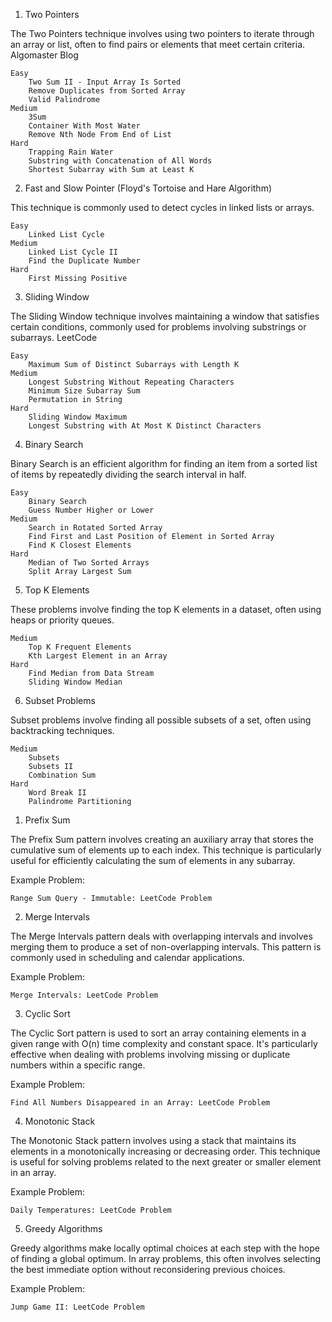 1. Two Pointers

The Two Pointers technique involves using two pointers to iterate through an array or list, often to find pairs or elements that meet certain criteria.
Algomaster Blog

    Easy
        Two Sum II - Input Array Is Sorted
        Remove Duplicates from Sorted Array
        Valid Palindrome
    Medium
        3Sum
        Container With Most Water
        Remove Nth Node From End of List
    Hard
        Trapping Rain Water
        Substring with Concatenation of All Words
        Shortest Subarray with Sum at Least K

2. Fast and Slow Pointer (Floyd's Tortoise and Hare Algorithm)

This technique is commonly used to detect cycles in linked lists or arrays.

    Easy
        Linked List Cycle
    Medium
        Linked List Cycle II
        Find the Duplicate Number
    Hard
        First Missing Positive

3. Sliding Window

The Sliding Window technique involves maintaining a window that satisfies certain conditions, commonly used for problems involving substrings or subarrays.
LeetCode

    Easy
        Maximum Sum of Distinct Subarrays with Length K
    Medium
        Longest Substring Without Repeating Characters
        Minimum Size Subarray Sum
        Permutation in String
    Hard
        Sliding Window Maximum
        Longest Substring with At Most K Distinct Characters

4. Binary Search

Binary Search is an efficient algorithm for finding an item from a sorted list of items by repeatedly dividing the search interval in half.

    Easy
        Binary Search
        Guess Number Higher or Lower
    Medium
        Search in Rotated Sorted Array
        Find First and Last Position of Element in Sorted Array
        Find K Closest Elements
    Hard
        Median of Two Sorted Arrays
        Split Array Largest Sum

5. Top K Elements

These problems involve finding the top K elements in a dataset, often using heaps or priority queues.

    Medium
        Top K Frequent Elements
        Kth Largest Element in an Array
    Hard
        Find Median from Data Stream
        Sliding Window Median

6. Subset Problems

Subset problems involve finding all possible subsets of a set, often using backtracking techniques.

    Medium
        Subsets
        Subsets II
        Combination Sum
    Hard
        Word Break II
        Palindrome Partitioning


1. Prefix Sum

The Prefix Sum pattern involves creating an auxiliary array that stores the cumulative sum of elements up to each index. This technique is particularly useful for efficiently calculating the sum of elements in any subarray.

Example Problem:

    Range Sum Query - Immutable: LeetCode Problem

2. Merge Intervals

The Merge Intervals pattern deals with overlapping intervals and involves merging them to produce a set of non-overlapping intervals. This pattern is commonly used in scheduling and calendar applications.

Example Problem:

    Merge Intervals: LeetCode Problem

3. Cyclic Sort

The Cyclic Sort pattern is used to sort an array containing elements in a given range with O(n) time complexity and constant space. It's particularly effective when dealing with problems involving missing or duplicate numbers within a specific range.

Example Problem:

    Find All Numbers Disappeared in an Array: LeetCode Problem

4. Monotonic Stack

The Monotonic Stack pattern involves using a stack that maintains its elements in a monotonically increasing or decreasing order. This technique is useful for solving problems related to the next greater or smaller element in an array.

Example Problem:

    Daily Temperatures: LeetCode Problem

5. Greedy Algorithms

Greedy algorithms make locally optimal choices at each step with the hope of finding a global optimum. In array problems, this often involves selecting the best immediate option without reconsidering previous choices.

Example Problem:

    Jump Game II: LeetCode Problem